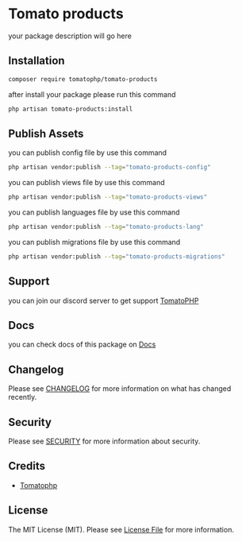 # Tomato products

your package description will go here

## Installation

```bash
composer require tomatophp/tomato-products
```
after install your package please run this command

```bash
php artisan tomato-products:install
```

## Publish Assets

you can publish config file by use this command

```bash
php artisan vendor:publish --tag="tomato-products-config"
```

you can publish views file by use this command

```bash
php artisan vendor:publish --tag="tomato-products-views"
```

you can publish languages file by use this command

```bash
php artisan vendor:publish --tag="tomato-products-lang"
```

you can publish migrations file by use this command

```bash
php artisan vendor:publish --tag="tomato-products-migrations"
```

## Support

you can join our discord server to get support [TomatoPHP](https://discord.gg/Xqmt35Uh)

## Docs

you can check docs of this package on [Docs](https://docs.tomatophp.com/plugins/laravel-package-generator)

## Changelog

Please see [CHANGELOG](CHANGELOG.md) for more information on what has changed recently.

## Security

Please see [SECURITY](SECURITY.md) for more information about security.

## Credits

- [Tomatophp](mailto:git@queentechsoltions.net)

## License

The MIT License (MIT). Please see [License File](LICENSE.md) for more information.
